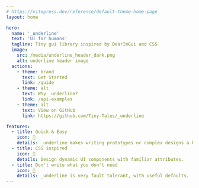```yaml
---
# https://vitepress.dev/reference/default-theme-home-page
layout: home

hero:
  name: '_underline'
  text: 'UI for humans'
  tagline: Tiny gui library inspired by DearImGui and CSS
  image:
    src: /media/underline_header_dark.png
    alt: underline header image
  actions:
    - theme: brand
      text: Get Started
      link: /guide
    - theme: alt
      text: Why _underline?
      link: /api-examples
    - theme: alt
      text: View on GitHub
      link: https://github.com/Tiny-Tales/_underline

features:
  - title: Quick & Easy
    icon: 🚀
    details: _underline makes writing prototypes or complex designs a breeze!
  - title: CSS inspired
    icon: 🎨
    details: Design dynamic UI components with familiar attributes.
  - title: Don't write what you don't need
    icon: 🌋
    details: _underline is very fault tolerant, with useful defaults.
---
```

